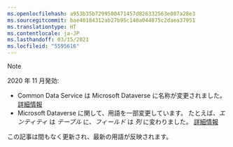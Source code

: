 ```yaml
---
ms.openlocfilehash: a953b35b7299500471457d826332563e007a28e3
ms.sourcegitcommit: bae40184312ab27b95c140a044875c2daea37951
ms.translationtype: HT
ms.contentlocale: ja-JP
ms.lasthandoff: 03/15/2021
ms.locfileid: "5595616"
---
```

> [!NOTE]
> 2020 年 11 月発効:
> - Common Data Service は Microsoft Dataverse に名称が変更されました。 [詳細情報](https://aka.ms/PAuAppBlog)
> - Microsoft Dataverse に関して、用語を一部変更しています。 たとえば、*エンティティ* は *テーブル* に、*フィールド* は *列* に変わりました。 [詳細情報](/powerapps/maker/data-platform/data-platform-intro)
>
> この記事は間もなく更新され、最新の用語が反映されます。